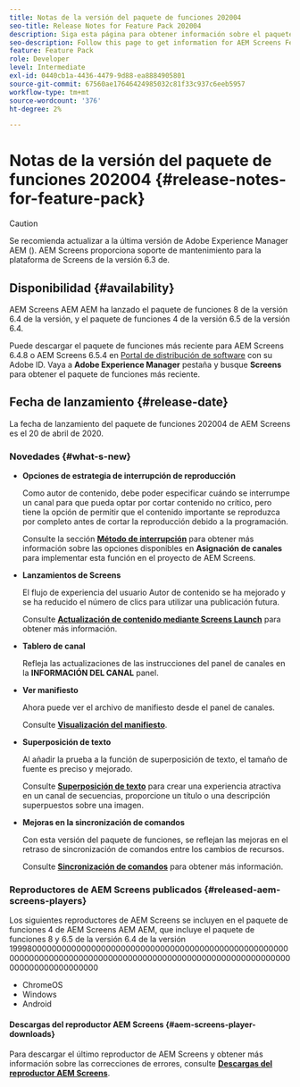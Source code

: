 ```yaml
---
title: Notas de la versión del paquete de funciones 202004
seo-title: Release Notes for Feature Pack 202004
description: Siga esta página para obtener información sobre el paquete de funciones de AEM Screens 202004 lanzado el 20 de abril de 2020.
seo-description: Follow this page to get information for AEM Screens Feature Pack 202004 released on April 20, 2020.
feature: Feature Pack
role: Developer
level: Intermediate
exl-id: 0440cb1a-4436-4479-9d88-ea8884905801
source-git-commit: 67560ae17646424985032c81f33c937c6eeb5957
workflow-type: tm+mt
source-wordcount: '376'
ht-degree: 2%

---
```


# Notas de la versión del paquete de funciones 202004 {#release-notes-for-feature-pack}

>[!CAUTION]
>
>Se recomienda actualizar a la última versión de Adobe Experience Manager AEM (). AEM Screens proporciona soporte de mantenimiento para la plataforma de Screens de la versión 6.3 de.

## Disponibilidad {#availability}

AEM Screens AEM AEM ha lanzado el paquete de funciones 8 de la versión 6.4 de la versión, y el paquete de funciones 4 de la versión 6.5 de la versión 6.4.

Puede descargar el paquete de funciones más reciente para AEM Screens 6.4.8 o AEM Screens 6.5.4 en [Portal de distribución de software](https://experience.adobe.com/#/downloads/content/software-distribution/es/aem.html) con su Adobe ID. Vaya a **Adobe Experience Manager** pestaña y busque **Screens** para obtener el paquete de funciones más reciente.

## Fecha de lanzamiento {#release-date}

La fecha de lanzamiento del paquete de funciones 202004 de AEM Screens es el 20 de abril de 2020.

### Novedades {#what-s-new}

* **Opciones de estrategia de interrupción de reproducción**

  Como autor de contenido, debe poder especificar cuándo se interrumpe un canal para que pueda optar por cortar contenido no crítico, pero tiene la opción de permitir que el contenido importante se reproduzca por completo antes de cortar la reproducción debido a la programación.

  Consulte la sección **[Método de interrupción](/help/user-guide/channel-assignment.md#interruption-method-channel)** para obtener más información sobre las opciones disponibles en **Asignación de canales** para implementar esta función en el proyecto de AEM Screens.

* **Lanzamientos de Screens**

  El flujo de experiencia del usuario Autor de contenido se ha mejorado y se ha reducido el número de clics para utilizar una publicación futura.

  Consulte **[Actualización de contenido mediante Screens Launch](launches.md)** para obtener más información.

* **Tablero de canal**

  Refleja las actualizaciones de las instrucciones del panel de canales en la **INFORMACIÓN DEL CANAL** panel.


* **Ver manifiesto**

  Ahora puede ver el archivo de manifiesto desde el panel de canales.

  Consulte **[Visualización del manifiesto](/help/user-guide/managing-channels.md#view-manifest)**.

* **Superposición de texto**

  Al añadir la prueba a la función de superposición de texto, el tamaño de fuente es preciso y mejorado.

  Consulte **[Superposición de texto](text-overlay.md)** para crear una experiencia atractiva en un canal de secuencias, proporcione un título o una descripción superpuestos sobre una imagen.

* **Mejoras en la sincronización de comandos**

  Con esta versión del paquete de funciones, se reflejan las mejoras en el retraso de sincronización de comandos entre los cambios de recursos.

  Consulte **[Sincronización de comandos](using-command-sync.md)** para obtener más información.

### Reproductores de AEM Screens publicados {#released-aem-screens-players}

Los siguientes reproductores de AEM Screens se incluyen en el paquete de funciones 4 de AEM Screens AEM AEM, que incluye el paquete de funciones 8 y 6.5 de la versión 6.4 de la versión 199980000000000000000000000000000000000000000000000000000000000000000000000000000000000000000000000000000000000000000000000000000000

* ChromeOS
* Windows
* Android

#### Descargas del reproductor AEM Screens  {#aem-screens-player-downloads}

Para descargar el último reproductor de AEM Screens y obtener más información sobre las correcciones de errores, consulte **[Descargas del reproductor AEM Screens](https://download.macromedia.com/screens/)**.
